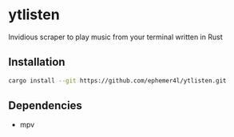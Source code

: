 # ytlisten
Invidious scraper to play music from your terminal written in Rust

## Installation
```bash
cargo install --git https://github.com/ephemer4l/ytlisten.git
```
## Dependencies
- mpv
